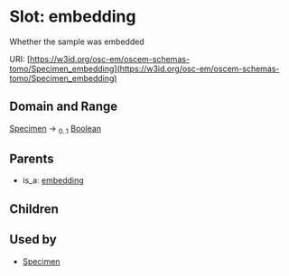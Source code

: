 
# Slot: embedding

Whether the sample was embedded

URI: [https://w3id.org/osc-em/oscem-schemas-tomo/Specimen_embedding](https://w3id.org/osc-em/oscem-schemas-tomo/Specimen_embedding)


## Domain and Range

[Specimen](Specimen.md) &#8594;  <sub>0..1</sub> [Boolean](types/Boolean.md)

## Parents

 *  is_a: [embedding](embedding.md)

## Children


## Used by

 * [Specimen](Specimen.md)
